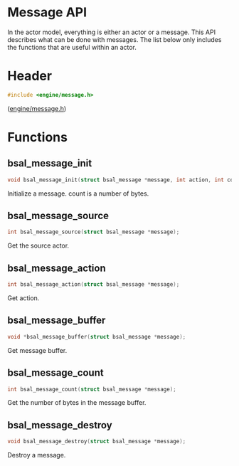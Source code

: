 # Message API

In the actor model, everything is either an actor or a message.
This API describes what can be done with messages. The list below
only includes the functions that are useful within an actor.

# Header

```C
#include <engine/message.h>
```

([engine/message.h](../engine/message.h))

# Functions

## bsal_message_init

```C
void bsal_message_init(struct bsal_message *message, int action, int count, void *buffer);
```

Initialize a message. count is a number of bytes.

## bsal_message_source

```C
int bsal_message_source(struct bsal_message *message);
```

Get the source actor.

## bsal_message_action

```C
int bsal_message_action(struct bsal_message *message);
```

Get action.

## bsal_message_buffer

```C
void *bsal_message_buffer(struct bsal_message *message);
```

Get message buffer.

## bsal_message_count

```C
int bsal_message_count(struct bsal_message *message);
```

Get the number of bytes in the message buffer.

## bsal_message_destroy

```C
void bsal_message_destroy(struct bsal_message *message);
```

Destroy a message.


